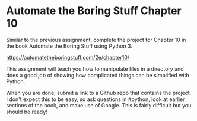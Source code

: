 # Automate the Boring Stuff Chapter 10
Similar to the previous assignment, complete the project for Chapter 10 in the book Automate the Boring Stuff using Python 3. 

<https://automatetheboringstuff.com/2e/chapter10/>

This assignment will teach you how to manipulate files in a directory and does a good job of showing how complicated things can be simplified with Python. 

When you are done, submit a link to a Github repo that contains the project. I don't expect this to be easy, so ask questions in #python, look at earlier sections of the book, and make use of Google. This is fairly difficult but you should be ready!